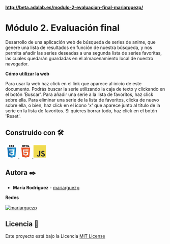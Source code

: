 **http://beta.adalab.es/modulo-2-evaluacion-final-mariarguezp/**

# Módulo 2. Evaluación final

Desarrollo de una aplicación web de búsqueda de series de anime, que genere una lista de resultados en función de nuestra búsqueda, y nos permita añadir las series deseadas a una segunda lista de series favoritas, las cuales quedarán guardadas en el almacenamiento local de nuestro navegador.

**Cómo utilizar la web**

Para usar la web haz click en el link que aparece al inicio de este documento.
Podrás buscar la serie utilizando la caja de texto y clickando en el botón 'Buscar'.
Para añadir una serie a la lista de favoritos, haz click sobre ella.
Para eliminar una serie de la lista de favoritos, clicka de nuevo sobre ella, o bien, haz click en el icono 'x' que aparece junto al título de la serie en la lista de favoritos.
Si quieres borrar todo, haz click en el botón 'Reset'.

## Construido con 🛠️

<p align="left"> <a href="https://www.w3schools.com/css/" target="_blank" rel="noreferrer"> <img src="https://raw.githubusercontent.com/devicons/devicon/master/icons/css3/css3-original-wordmark.svg" alt="css3" width="40" height="40"/> </a> <a href="https://www.w3.org/html/" target="_blank" rel="noreferrer"> <img src="https://raw.githubusercontent.com/devicons/devicon/master/icons/html5/html5-original-wordmark.svg" alt="html5" width="40" height="40"/> </a> <a href="https://developer.mozilla.org/en-US/docs/Web/JavaScript" target="_blank" rel="noreferrer"> <img src="https://raw.githubusercontent.com/devicons/devicon/master/icons/javascript/javascript-original.svg" alt="javascript" width="40" height="40"/> </a> </p>

## Autora ✒️

* **María Rodríguez** - [mariarguezp](https://github.com/mariarguezp)

**Redes**
<p align="left">
<a href="https://linkedin.com/in/mariarguezp" target="blank"><img align="center" src="https://raw.githubusercontent.com/rahuldkjain/github-profile-readme-generator/master/src/images/icons/Social/linked-in-alt.svg" alt="mariarguezp" height="30" width="40" /></a>
</p>

## Licencia 📄

Este proyecto está bajo la Licencia <a href="https://github.com/Adalab/modulo-1-evaluacion-final-mariarguezp/blob/main/LICENSE" target="_blank"><span>MIT License</span></a>
